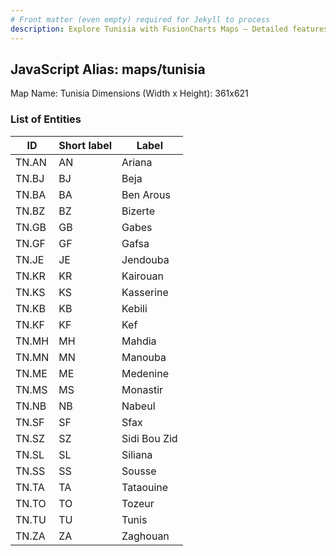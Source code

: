 ```yaml
---
# Front matter (even empty) required for Jekyll to process
description: Explore Tunisia with FusionCharts Maps – Detailed features for seamless integration. Try now & enhance your data visualization today! 
---
```


## JavaScript Alias: maps/tunisia

Map Name: Tunisia
Dimensions (Width x Height): 361x621





### List of Entities

ID | Short label | Label
---|---|---|
TN.AN|AN|Ariana
TN.BJ|BJ|Beja
TN.BA|BA|Ben Arous
TN.BZ|BZ|Bizerte
TN.GB|GB|Gabes
TN.GF|GF|Gafsa
TN.JE|JE|Jendouba
TN.KR|KR|Kairouan
TN.KS|KS|Kasserine
TN.KB|KB|Kebili
TN.KF|KF|Kef
TN.MH|MH|Mahdia
TN.MN|MN|Manouba
TN.ME|ME|Medenine
TN.MS|MS|Monastir
TN.NB|NB|Nabeul
TN.SF|SF|Sfax
TN.SZ|SZ|Sidi Bou Zid
TN.SL|SL|Siliana
TN.SS|SS|Sousse
TN.TA|TA|Tataouine
TN.TO|TO|Tozeur
TN.TU|TU|Tunis
TN.ZA|ZA|Zaghouan

